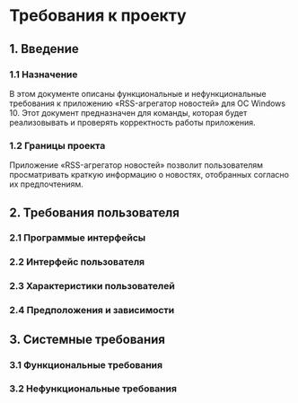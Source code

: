 # Требования к проекту
## 1. Введение
### 1.1 Назначение
В этом документе описаны функциональные и нефункциональные требования к приложению «RSS-агрегатор новостей» для ОС Windows 10. Этот документ предназначен для команды, которая будет реализовывать и проверять корректность работы приложения. 
### 1.2 Границы проекта
Приложение «RSS-агрегатор новостей» позволит пользователям просматривать краткую информацию о новостях, отобранных согласно их предпочтениям.
## 2. Требования пользователя
### 2.1 Программые интерфейсы
### 2.2 Интерфейс пользователя
### 2.3 Характеристики пользователей
### 2.4 Предположения и зависимости
## 3. Системные требования
### 3.1 Функциональные требования
### 3.2 Нефункциональные требования
